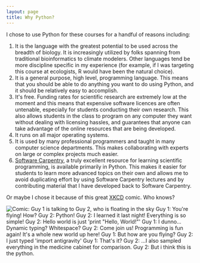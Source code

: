 ```yaml
---
layout: page
title: Why Python?
---
```


I chose to use Python for these courses for a handful of reasons
including:

1.  It is the language with the greatest potential to be used across the
    breadth of biology. It is increasingly utilized by folks spanning
    from traditional bioinformatics to climate modelers. Other languages
    tend be more discipline specific in my experience (for example, if I
    was targeting this course at ecologists, R would have been the
    natural choice).
2.  It is a general purpose, high level, programming language. This
    means that you should be able to do anything you want to do using
    Python, and it should be relatively easy to accomplish.
3.  It's free. Funding rates for scientific research are extremely low
    at the moment and this means that expensive software licences are
    often untenable, especially for students conducting their own
    research. This also allows students in the class to program on any
    computer they want without dealing with licensing hassles, and
    guarantees that anyone can take advantage of the online resources
    that are being developed.
4.  It runs on all major operating systems.
5.  It is used by many professional programmers and taught in many
    computer science departments. This makes collaborating with experts
    on large or complex projects much easier.
6.  [Software Carpentry](http://software-carpentry.org), a truly
    excellent resource for learning scientific programming, is available
    primarily in Python. This makes it easier for students to learn more
    advanced topics on their own and allows me to avoid duplicating
    effort by using Software Carpentry lectures and by contributing
    material that I have developed back to Software Carpentry.

Or maybe I chose it because of this great [XKCD](http://xkcd.com/)
comic. Who knows?

![Comic: Guy 1 is talking to Guy 2, who is floating in the sky
Guy 1: You're flying! How?
Guy 2: Python!
Guy 2: I learned it last night! Everything is so simple!
Guy 2: Hello world is just 'print "Hello, World!"'
Guy 1: I dunno... Dynamic typing? Whitespace?
Guy 2: Come join us! Programming is fun again! It's a whole new world up here!
Guy 1: But how are you flying?
Guy 2: I just typed 'import antigravity'
Guy 1: That's it?
Guy 2: ...I also sampled everything in the medicine cabinet for comparison.
Guy 2: But i think this is the python.
](http://imgs.xkcd.com/comics/python.png)
